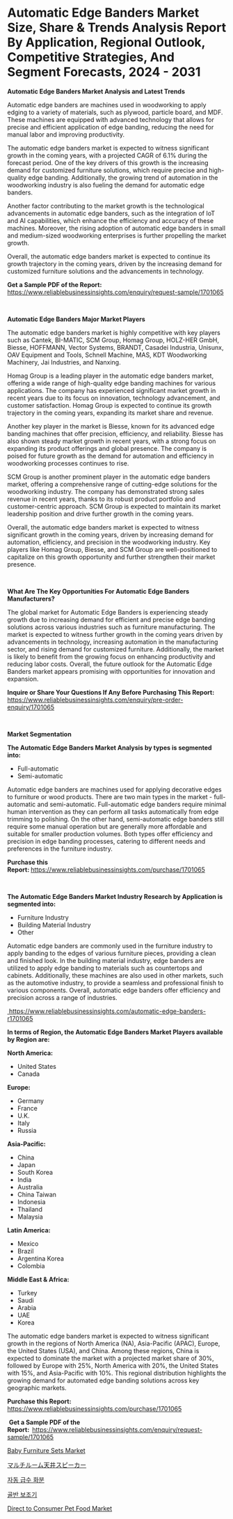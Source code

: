 <p><h1>Automatic Edge Banders Market Size, Share & Trends Analysis Report By Application, Regional Outlook, Competitive Strategies, And Segment Forecasts, 2024 - 2031</h1></p><p><strong>Automatic Edge Banders Market Analysis and Latest Trends</strong></p>
<p><p>Automatic edge banders are machines used in woodworking to apply edging to a variety of materials, such as plywood, particle board, and MDF. These machines are equipped with advanced technology that allows for precise and efficient application of edge banding, reducing the need for manual labor and improving productivity.</p><p>The automatic edge banders market is expected to witness significant growth in the coming years, with a projected CAGR of 6.1% during the forecast period. One of the key drivers of this growth is the increasing demand for customized furniture solutions, which require precise and high-quality edge banding. Additionally, the growing trend of automation in the woodworking industry is also fueling the demand for automatic edge banders.</p><p>Another factor contributing to the market growth is the technological advancements in automatic edge banders, such as the integration of IoT and AI capabilities, which enhance the efficiency and accuracy of these machines. Moreover, the rising adoption of automatic edge banders in small and medium-sized woodworking enterprises is further propelling the market growth.</p><p>Overall, the automatic edge banders market is expected to continue its growth trajectory in the coming years, driven by the increasing demand for customized furniture solutions and the advancements in technology.</p></p>
<p><strong>Get a Sample PDF of the Report:&nbsp;</strong> <a href="https://www.reliablebusinessinsights.com/enquiry/request-sample/1701065">https://www.reliablebusinessinsights.com/enquiry/request-sample/1701065</a></p>
<p>&nbsp;</p>
<p><strong>Automatic Edge Banders Major Market Players</strong></p>
<p><p>The automatic edge banders market is highly competitive with key players such as Cantek, BI-MATIC, SCM Group, Homag Group, HOLZ-HER GmbH, Biesse, HOFFMANN, Vector Systems, BRANDT, Casadei Industria, Unisunx, OAV Equipment and Tools, Schnell Machine, MAS, KDT Woodworking Machinery, Jai Industries, and Nanxing.</p><p>Homag Group is a leading player in the automatic edge banders market, offering a wide range of high-quality edge banding machines for various applications. The company has experienced significant market growth in recent years due to its focus on innovation, technology advancement, and customer satisfaction. Homag Group is expected to continue its growth trajectory in the coming years, expanding its market share and revenue.</p><p>Another key player in the market is Biesse, known for its advanced edge banding machines that offer precision, efficiency, and reliability. Biesse has also shown steady market growth in recent years, with a strong focus on expanding its product offerings and global presence. The company is poised for future growth as the demand for automation and efficiency in woodworking processes continues to rise.</p><p>SCM Group is another prominent player in the automatic edge banders market, offering a comprehensive range of cutting-edge solutions for the woodworking industry. The company has demonstrated strong sales revenue in recent years, thanks to its robust product portfolio and customer-centric approach. SCM Group is expected to maintain its market leadership position and drive further growth in the coming years.</p><p>Overall, the automatic edge banders market is expected to witness significant growth in the coming years, driven by increasing demand for automation, efficiency, and precision in the woodworking industry. Key players like Homag Group, Biesse, and SCM Group are well-positioned to capitalize on this growth opportunity and further strengthen their market presence.</p></p>
<p>&nbsp;</p>
<p><strong>What Are The Key Opportunities For Automatic Edge Banders Manufacturers?</strong></p>
<p><p>The global market for Automatic Edge Banders is experiencing steady growth due to increasing demand for efficient and precise edge banding solutions across various industries such as furniture manufacturing. The market is expected to witness further growth in the coming years driven by advancements in technology, increasing automation in the manufacturing sector, and rising demand for customized furniture. Additionally, the market is likely to benefit from the growing focus on enhancing productivity and reducing labor costs. Overall, the future outlook for the Automatic Edge Banders market appears promising with opportunities for innovation and expansion.</p></p>
<p><strong>Inquire or Share Your Questions If Any Before Purchasing This Report:</strong> <a href="https://www.reliablebusinessinsights.com/enquiry/pre-order-enquiry/1701065">https://www.reliablebusinessinsights.com/enquiry/pre-order-enquiry/1701065</a></p>
<p>&nbsp;</p>
<p><strong>Market Segmentation</strong></p>
<p><strong>The Automatic Edge Banders Market Analysis by types is segmented into:</strong></p>
<p><ul><li>Full-automatic</li><li>Semi-automatic</li></ul></p>
<p><p>Automatic edge banders are machines used for applying decorative edges to furniture or wood products. There are two main types in the market - full-automatic and semi-automatic. Full-automatic edge banders require minimal human intervention as they can perform all tasks automatically from edge trimming to polishing. On the other hand, semi-automatic edge banders still require some manual operation but are generally more affordable and suitable for smaller production volumes. Both types offer efficiency and precision in edge banding processes, catering to different needs and preferences in the furniture industry.</p></p>
<p><strong>Purchase this Report:&nbsp;</strong><a href="https://www.reliablebusinessinsights.com/purchase/1701065">https://www.reliablebusinessinsights.com/purchase/1701065</a></p>
<p>&nbsp;</p>
<p><strong>The Automatic Edge Banders Market Industry Research by Application is segmented into:</strong></p>
<p><ul><li>Furniture Industry</li><li>Building Material Industry</li><li>Other</li></ul></p>
<p><p>Automatic edge banders are commonly used in the furniture industry to apply banding to the edges of various furniture pieces, providing a clean and finished look. In the building material industry, edge banders are utilized to apply edge banding to materials such as countertops and cabinets. Additionally, these machines are also used in other markets, such as the automotive industry, to provide a seamless and professional finish to various components. Overall, automatic edge banders offer efficiency and precision across a range of industries.</p></p>
<p><a href="https://www.reliablebusinessinsights.com/automatic-edge-banders-r1701065">&nbsp;https://www.reliablebusinessinsights.com/automatic-edge-banders-r1701065</a></p>
<p><strong>In terms of Region, the Automatic Edge Banders Market Players available by Region are:</strong></p>
<p>
    <p> <strong> North America: </strong>
        <ul>
            <li>United States</li>
            <li>Canada</li>
        </ul>
        </p> 
    <p> <strong> Europe: </strong>
        <ul>
            <li>Germany</li>
            <li>France</li>
            <li>U.K.</li>
            <li>Italy</li>
            <li>Russia</li>
        </ul>
        </p> 
    <p> <strong> Asia-Pacific: </strong>
        <ul>
            <li>China</li>
            <li>Japan</li>
            <li>South Korea</li>
            <li>India</li>
            <li>Australia</li>
            <li>China Taiwan</li>
            <li>Indonesia</li>
            <li>Thailand</li>
            <li>Malaysia</li>
        </ul>
        </p> 
    <p> <strong> Latin America: </strong>
        <ul>
            <li>Mexico</li>
            <li>Brazil</li>
            <li>Argentina Korea</li>
            <li>Colombia</li>
        </ul>
        </p> 
    <p> <strong> Middle East & Africa: </strong>
        <ul>
            <li>Turkey</li>
            <li>Saudi</li>
            <li>Arabia</li>
            <li>UAE</li>
            <li>Korea</li>
        </ul>
    </p>
    </p>
<p><p>The automatic edge banders market is expected to witness significant growth in the regions of North America (NA), Asia-Pacific (APAC), Europe, the United States (USA), and China. Among these regions, China is expected to dominate the market with a projected market share of 30%, followed by Europe with 25%, North America with 20%, the United States with 15%, and Asia-Pacific with 10%. This regional distribution highlights the growing demand for automated edge banding solutions across key geographic markets.</p></p>
<p><strong>Purchase this Report: </strong><a href="https://www.reliablebusinessinsights.com/purchase/1701065">https://www.reliablebusinessinsights.com/purchase/1701065</a></p>
<p>&nbsp;<strong>Get a Sample PDF of the Report:&nbsp;&nbsp;</strong><a href="https://www.reliablebusinessinsights.com/enquiry/request-sample/1701065">https://www.reliablebusinessinsights.com/enquiry/request-sample/1701065</a></p>
<p><strong></strong></p>
<p><p><a href="https://github.com/mahnoor2003/Market-Research-Report-List-4/blob/main/baby-furniture-sets-market.md">Baby Furniture Sets Market</a></p><p><a href="https://github.com/efcvopdgkdx128/Market-Research-Report-List-2/blob/main/3928089123216.md">マルチルーム天井スピーカー</a></p><p><a href="https://github.com/emakpiahsopiah/Market-Research-Report-List-1/blob/main/6154046109467.md">자동 급수 화분</a></p><p><a href="https://github.com/milikokao84/Market-Research-Report-List-1/blob/main/6147674109466.md">골반 보조기</a></p><p><a href="https://issuu.com/reportprime-2/docs/direct-to-consumer-pet-food-market-size-2030.pptx">Direct to Consumer Pet Food Market</a></p></p>